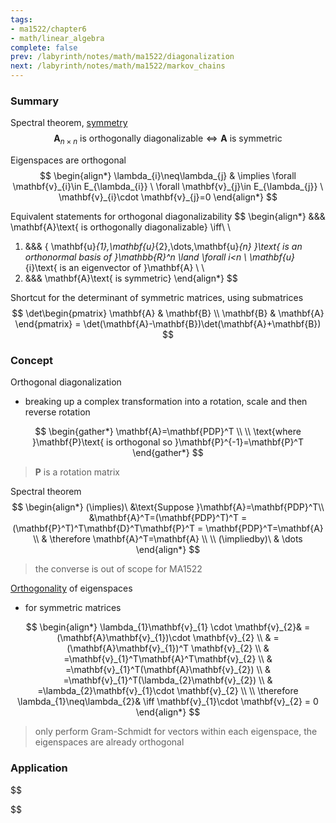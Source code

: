 ```yaml
---
tags:
- ma1522/chapter6
- math/linear_algebra
complete: false
prev: /labyrinth/notes/math/ma1522/diagonalization
next: /labyrinth/notes/math/ma1522/markov_chains
---
```

   
### Summary
Spectral theorem, [symmetry](/labyrinth/notes/math/ma1522/matrix_transpose#^e47d16)
$$
\mathbf{A}_{n\times n}\text{ is orthogonally diagonalizable}\iff \mathbf{A}\text{ is symmetric}
$$

Eigenspaces are orthogonal
$$
\begin{align*}
\lambda_{i}\neq\lambda_{j} & \implies \forall \mathbf{v}_{i}\in E_{\lambda_{i}} \ \forall \mathbf{v}_{j}\in E_{\lambda_{j}} \ \mathbf{v}_{i}\cdot \mathbf{v}_{j}=0
\end{align*}
$$

Equivalent statements for orthogonal diagonalizability
$$
\begin{align*}
&&& \mathbf{A}\text{ is orthogonally diagonalizable} \iff\\
\\
1) &&& \{ \mathbf{u}_{1},\mathbf{u}_{2},\dots,\mathbf{u}_{n} \}\text{ is an orthonormal basis of }\mathbb{R}^n \land \forall i<n \ \mathbf{u}_{i}\text{ is an eigenvector of }\mathbf{A} \\
\\
2) &&& \mathbf{A}\text{ is symmetric}
\end{align*}
$$

Shortcut for the determinant of symmetric matrices, using submatrices
$$
\det\begin{pmatrix}
\mathbf{A} & \mathbf{B} \\
\mathbf{B} & \mathbf{A}
\end{pmatrix} = \det(\mathbf{A}-\mathbf{B})\det(\mathbf{A}+\mathbf{B})
$$
### Concept
Orthogonal diagonalization
- breaking up a complex transformation into a rotation, scale and then reverse rotation

$$
\begin{gather*}
\mathbf{A}=\mathbf{PDP}^T \\
\\
\text{where }\mathbf{P}\text{ is orthogonal so }\mathbf{P}^{-1}=\mathbf{P}^T  
\end{gather*}
$$
> $\mathbf{P}$ is a rotation matrix

Spectral theorem
$$
\begin{align*}
(\implies)\ &\text{Suppose }\mathbf{A}=\mathbf{PDP}^T\\
&\mathbf{A}^T=(\mathbf{PDP}^T)^T = (\mathbf{P}^T)^T\mathbf{D}^T\mathbf{P}^T = \mathbf{PDP}^T=\mathbf{A} \\
& \therefore \mathbf{A}^T=\mathbf{A} \\
\\
(\impliedby)\ & \dots
\end{align*}
$$
> the converse is out of scope for MA1522

[Orthogonality](/labyrinth/notes/math/ma1522/orthogonality) of eigenspaces
- for symmetric matrices

$$
\begin{align*}
\lambda_{1}\mathbf{v}_{1} \cdot \mathbf{v}_{2}& =(\mathbf{A}\mathbf{v}_{1})\cdot \mathbf{v}_{2} \\
& =(\mathbf{A}\mathbf{v}_{1})^T \mathbf{v}_{2} \\
& =\mathbf{v}_{1}^T\mathbf{A}^T\mathbf{v}_{2} \\
& =\mathbf{v}_{1}^T(\mathbf{A}\mathbf{v}_{2}) \\
& =\mathbf{v}_{1}^T(\lambda_{2}\mathbf{v}_{2}) \\
& =\lambda_{2}\mathbf{v}_{1}\cdot \mathbf{v}_{2} \\
\\
\therefore \lambda_{1}\neq\lambda_{2}& \iff \mathbf{v}_{1}\cdot \mathbf{v}_{2} = 0
\end{align*}
$$
> only perform Gram-Schmidt for vectors within each eigenspace, the eigenspaces are already orthogonal
### Application
$$

$$


